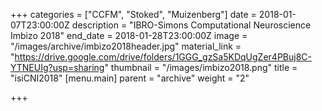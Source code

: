 +++
categories = ["CCFM", "Stoked", "Muizenberg"]
date = 2018-01-07T23:00:00Z
description = "IBRO-Simons Computational Neuroscience Imbizo 2018"
end_date = 2018-01-28T23:00:00Z
image = "/images/archive/imbizo2018header.jpg"
material_link = "https://drive.google.com/drive/folders/1GGG_gzSa5KDqUgZer4PBuj8C-YTNEUIg?usp=sharing"
thumbnail = "/images/imbizo2018.png"
title = "isiCNI2018"
[menu.main]
parent = "archive"
weight = "2"

+++

